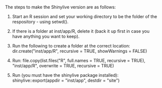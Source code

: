 The steps to make the Shinylive version are as follows:

1. Start an R session and set your working directory to be the folder of the respository - using setwd().

2. If there is a folder at inst/app/R, delete it (back it up first in case you have anything you want to keep).

3. Run the following to create a folder at the correct location: dir.create("inst/app/R", recursive = TRUE, showWarnings = FALSE)

4. Run: file.copy(list.files("R", full.names = TRUE, recursive = TRUE), "inst/app/R", overwrite = TRUE, recursive = TRUE)

5. Run (you must have the shinylive package installed): shinylive::export(appdir = "inst/app", destdir = "site")
